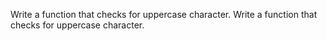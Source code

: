 Write a function that checks for uppercase character.
Write a function that checks for uppercase character.
